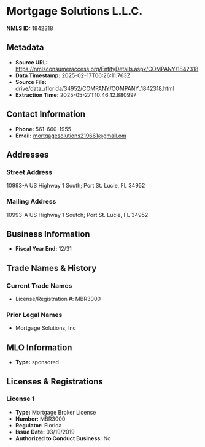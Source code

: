 # Mortgage Solutions L.L.C.

**NMLS ID:** 1842318

## Metadata
- **Source URL:** https://nmlsconsumeraccess.org/EntityDetails.aspx/COMPANY/1842318
- **Data Timestamp:** 2025-02-17T06:26:11.763Z
- **Source File:** drive/data_/florida/34952/COMPANY/COMPANY_1842318.html
- **Extraction Time:** 2025-05-27T10:46:12.880997

## Contact Information
- **Phone:** 561-660-1955
- **Email:** mortgagesolutions219661@gmail.om

## Addresses
### Street Address
10993-A US Highway 1 South; Port St. Lucie, FL 34952

### Mailing Address
10993-A US Highway 1 Soutch; Port St. Lucie, FL 34952

## Business Information
- **Fiscal Year End:** 12/31

## Trade Names & History
### Current Trade Names
- License/Registration #: MBR3000

### Prior Legal Names
- Mortgage Solutions, Inc

## MLO Information
- **Type:** sponsored

## Licenses & Registrations

### License 1
- **Type:** Mortgage Broker License
- **Number:** MBR3000
- **Regulator:** Florida
- **Issue Date:** 03/19/2019
- **Authorized to Conduct Business:** No
